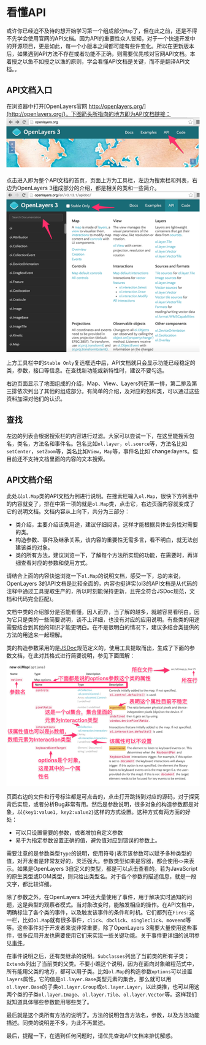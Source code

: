 # 看懂API

或许你已经迫不及待的想开始学习第一个组成部分`Map`了，但在此之前，还是不得不先学会使用官网的API文档。因为API的重要性众人皆知，对于一个快速开发中的开源项目，更是如此，每一个小版本之间都可能有些许变化。所以在更新版本后，如果遇到API方法不存在或者功能不正确，则需要优先核对官网API文档。本着授之以鱼不如授之以渔的原则，学会看懂API文档是关键，而不是翻译API文档。。

## API文档入口
在浏览器中打开[OpenLayers官网 http://openlayers.org/](http://openlayers.org/)，下图箭头所指向的地方即为API文档链接：
![API文档入口](../img/ol_API.png)

点击进入即为整个API文档的首页，页面上方为工具栏，左边为搜索栏和列表，右边为OpenLayers 3组成部分的介绍，都是相关的类和一些简介。
![API文档首页](../img/OpenLayers_3_API_Reference_Index.png)

上方工具栏中的`Stable Only`复选框选中后，API文档就只会显示功能已经稳定的类，参数，接口等信息。在查找新功能或新特性时，建议不要勾选。 

右边页面显示了地图组成的介绍，Map、View、Layers列在第一排，第二排及第三排依次列出了其他的组成部分。有简单的介绍，及对应的包和类，可以通过这些资料加深对他们的认识。

## 查找
左边的列表会根据搜索栏的内容进行过滤。大家可以尝试一下，在这里能搜索包名，类名，方法名和事件名。包名比如`ol.layer`，`ol.source`等，方法名比如`setCenter`，`setZoom`等，类名比如`View`，`Map`等，事件名比如`change:layers。但目前还不支持文档里面的内容的文本搜索。

## API文档介绍
此处以`ol.Map`类的API文档为例进行说明。在搜索栏输入`ol.Map`，很快下方列表中的内容就变了，排在中第一项的就是`ol.Map`类，点击它，右边页面内容就变成了它的说明文档。文档内容从上向下，共分为三部分：
* 类介绍，主要介绍该类用途，建议仔细阅读，这样才能根据具体业务找对需要的类。
* 构造参数、事件及继承关系，该内容的重要性无需多言，看不明白，就无法创建该类的对象。
* 类的所有方法，建议浏览一下，了解每个方法所实现的功能，在需要时，再详细查看对应的参数和使用方式。

请结合上面的内容快速浏览一下`ol.Map`的说明文档，感受一下，总的来说，OpenLayers 3的API文档是比较全面的，内容也挺详实(ol3的API文档是从代码的注释中通过工具提取生产的，所以时刻能保持更新，且完全符合JSDoc规范，文档和代码完全匹配)。

文档中类的介绍部分是否能看懂，因人而异，当了解的越多，就越容易看明白。因为它只是类的一些简要说明，谈不上详细，也没有对应的应用说明。有些类的用途需要结合到其他的知识才能更明白。在不是很明白的情况下，建议多结合类提供的方法的用途来一起理解。

类的构造参数采用的是[JSDoc](http://usejsdoc.org/)规范定义的，使用工具提取而出，生成了下面的参数文档，在此对其格式进行简要说明，参见下面图解：
![ol.Map的构造参数说明](../img/Class_Map.png)

页面右边的文件和行号标注都是可点击的，点击打开跳转到对应的源码，对于探究背后实现，或者分析Bug非常有用。然后是参数说明，很多对象的构造参数都是对象，以`{key1:value1, key2:value2}`这样的方式设置。这种方式有两方面的好处：
* 可以只设置需要的参数，或者增加自定义参数
* 易于为指定参数设置正确的值，避免值对应到错误的参数上。

需要注意的是参数类型`Type`的说明，使用符号`|`表示该参数可以赋予多种类型的值，对开发者是非常友好的，灵活强大。参数类型如果是容器，都会使用`<>`来表示。如果是OpenLayers 3自定义的类型，都是可以点击查看的。若为JavaScript的原生类型或DOM类型，则只给出类型名。对于各个参数的描述信息，就是一段文字，都比较详细。

除了参数之外，在OpenLayers 3中还大量使用了事件，用于解决实时通知的问题，这是典型的观察者模式。当对象改变时，能触发相应的操作。在API文档中，明确标注了各个类的事件，以及触发该事件的条件和时机。它们都列在`Fires:`这一栏，比如`ol.Map`就有很多事件，`click`、`dbclick`、`singleclick`、`moveend`等等。这些事件对于开发者来说非常重要，除了OpenLayers 3需要大量使用这些事件，很多应用开发也需要使用它们来实现一些关键功能。关于事件更详细的说明参见[事件](../ch07/index.md)。

在事件说明之后，还有类继承的说明。`Subclasses`列出了当前类的所有子类；`Extends`列出了当前类的父类。不要小瞧这个说明，因为在面向对象编程范式中，所有能用父类的地方，都可以用子类。比如`ol.Map`的构造参数`options`可以设置`layers`属性，它的值是`ol.layer.Base`类型元素的集合，那么就可以用`ol.layer.Base`的子类`ol.layer.Group`或`ol.layer.Layer`，以此类推，也可以用这两个类的子类`ol.layer.Image`、`ol.layer.Tile`、`ol.layer.Vector`等。这样我们就知道具体哪些参数能用哪些类了。

最后就是这个类所有方法的说明了。方法的说明包含方法名，参数，以及方法功能描述。同类的说明差不多，为此不再累述。

最后，提醒一下，在遇到任何问题时，请优先查询API文档来排忧解惑。
